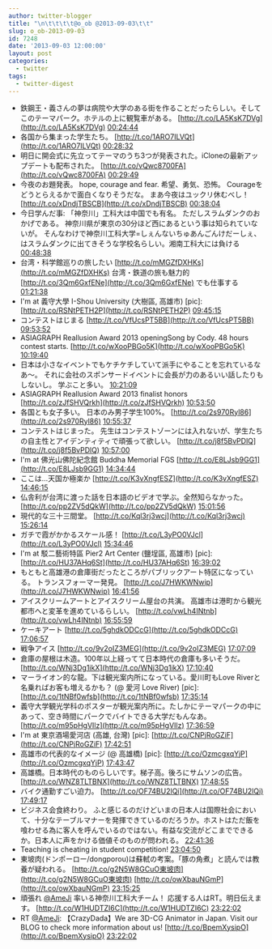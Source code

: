 ```yaml
---
author: twitter-blogger
title: "\n\t\t\t\t@o_ob @2013-09-03\t\t"
slug: o_ob-2013-09-03
id: 7248
date: '2013-09-03 12:00:00'
layout: post
categories:
  - twitter
tags:
  - twitter-digest
---
```


*   鉄鋼王・義さんの夢は病院や大学のある街を作ることだったらしい。そしてこのテーマパーク。ホテルの上に観覧車がある。 [http://t.co/LA5KsK7DVg](http://t.co/LA5KsK7DVg) [00:24:44](http://twitter.com/o_ob/statuses/374553484709736448)
*   各国から集まった学生たち。 [http://t.co/1ARO7ILVQt](http://t.co/1ARO7ILVQt) [00:28:32](http://twitter.com/o_ob/statuses/374554441283682306)
*   明日に開会式に先立ってテーマのうち3つが発表された。iCloneの最新アップデートも配布された。 [http://t.co/vQwc8700FA](http://t.co/vQwc8700FA) [00:29:49](http://twitter.com/o_ob/statuses/374554765662769152)
*   今夜のお題発表。 hope, courage and fear. 希望、勇気、恐怖。 Courageをどうとらえるかで面白くなりそうだな。 まあ今夜はユックリ休むべし！ [http://t.co/xDndjTBSCB](http://t.co/xDndjTBSCB) [00:38:04](http://twitter.com/o_ob/statuses/374556840765300737)
*   今日学んだ事: 「神奈川」工科大は中国でも有名。 ただしスラムダンクのおかげである。 神奈川県が東京の30分ほど西にあるという事は知られていないが。 そんなわけで神奈川工科大学=しぇんないちゅあんごんけだーしぇ、はスラムダンクに出てきそうな学校名らしい。湘南工科大には負ける [00:48:38](http://twitter.com/o_ob/statuses/374559501292011520)
*   台湾・科学館巡りの旅したい [http://t.co/mMGZfDXHKs](http://t.co/mMGZfDXHKs) 台湾・鉄道の旅も魅力的 [http://t.co/3Qm6GxfENe](http://t.co/3Qm6GxfENe) でも仕事する [01:21:38](http://twitter.com/o_ob/statuses/374567807066714112)
*   I'm at 義守大學 I-Shou University (大樹區, 高雄市) [pic]: [http://t.co/RSNtPETH2P](http://t.co/RSNtPETH2P) [09:45:15](http://twitter.com/o_ob/statuses/374694544669175808)
*   コンテストはじまる [http://t.co/VfUcsPT5BB](http://t.co/VfUcsPT5BB) [09:53:52](http://twitter.com/o_ob/statuses/374696714357075968)
*   ASIAGRAPH Reallusion Award 2013 openingSong by Cody. 48 hours contest starts. [http://t.co/wXooPBGo5K](http://t.co/wXooPBGo5K) [10:19:40](http://twitter.com/o_ob/statuses/374703206531469312)
*   日本は小さなイベントでもケチケチしていて派手にやることを忘れているなあ～。 それに会社のスポンサードイベントに会長が力のあるいい話したりもしないし。 学ぶこと多い。 [10:21:09](http://twitter.com/o_ob/statuses/374703577802870785)
*   ASIAGRAPH Reallusion Award 2013 finalist honors [http://t.co/zJfSHVQrkh](http://t.co/zJfSHVQrkh) [10:53:50](http://twitter.com/o_ob/statuses/374711802598158336)
*   各国とも女子多い。 日本のみ男子学生100%。 [http://t.co/2s970Ryl86](http://t.co/2s970Ryl86) [10:55:37](http://twitter.com/o_ob/statuses/374712252785385472)
*   コンテストはじまった。 先生はコンテストゾーンには入れないが、学生たちの自主性とアイデンティティで頑張って欲しい。 [http://t.co/j8f5BvPDlQ](http://t.co/j8f5BvPDlQ) [10:57:00](http://twitter.com/o_ob/statuses/374712599692075008)
*   I'm at 佛光山佛陀紀念館 Buddha Memorial FGS [http://t.co/E8LJsb9GG1](http://t.co/E8LJsb9GG1) [14:34:44](http://twitter.com/o_ob/statuses/374767394801319936)
*   ここは...天国か極楽か [http://t.co/K3vXngfESZ](http://t.co/K3vXngfESZ) [14:46:15](http://twitter.com/o_ob/statuses/374770295011151872)
*   仏舎利が台湾に渡った話を日本語のビデオで学ぶ。全然知らなかった。 [http://t.co/pp2ZV5dQkW](http://t.co/pp2ZV5dQkW) [15:01:56](http://twitter.com/o_ob/statuses/374774239280128000)
*   現代的な三十三間堂。 [http://t.co/Kql3rj3wcj](http://t.co/Kql3rj3wcj) [15:26:14](http://twitter.com/o_ob/statuses/374780354906697728)
*   ガチで霞がかかるスケール感！ [http://t.co/L3yPO0VJcl](http://t.co/L3yPO0VJcl) [15:34:46](http://twitter.com/o_ob/statuses/374782503795425280)
*   I'm at 駁二藝術特區 Pier­2 Art Center (鹽埕區, 高雄市) [pic]: [http://t.co/HU37AHq6St](http://t.co/HU37AHq6St) [16:39:02](http://twitter.com/o_ob/statuses/374798674381266944)
*   もともと高雄港の倉庫街だったところがパブリックアート特区になっている。 トランスフォーマー発見。 [http://t.co/J7HWKWNwip](http://t.co/J7HWKWNwip) [16:41:56](http://twitter.com/o_ob/statuses/374799407796871168)
*   アイスクリームアートとアイスクリーム屋台の共演。 高雄市は港町から観光都市へと変革を進めているらしい。 [http://t.co/vwLh4INtnb](http://t.co/vwLh4INtnb) [16:55:59](http://twitter.com/o_ob/statuses/374802940357132288)
*   ケーキアート [http://t.co/5ghdkODCcG](http://t.co/5ghdkODCcG) [17:06:57](http://twitter.com/o_ob/statuses/374805700553105408)
*   戦争アイス [http://t.co/9v2oIZ3MEG](http://t.co/9v2oIZ3MEG) [17:07:09](http://twitter.com/o_ob/statuses/374805754101776384)
*   倉庫の屋根は木造。100年以上経ってて日本時代の倉庫も多いそうだ。 [http://t.co/WNj3Dg1ikX](http://t.co/WNj3Dg1ikX) [17:10:40](http://twitter.com/o_ob/statuses/374806638168788992)
*   マーライオン的な龍。下は観光案内所になっている。愛川町もLove Riverと名乗ればお客も増えるかも？ (@ 愛河 Love River) [pic]: [http://t.co/1tNBf0wfsb](http://t.co/1tNBf0wfsb) [17:35:14](http://twitter.com/o_ob/statuses/374812819658915840)
*   義守大学観光学科のポスターが観光案内所に。たしかにテーマパークの中にあって、空き時間にパークでバイトできる大学だもんなあ。 [http://t.co/m95pHgVIlz](http://t.co/m95pHgVIlz) [17:36:59](http://twitter.com/o_ob/statuses/374813261629095938)
*   I'm at 東京酒場愛河店 (高雄, 台灣) [pic]: [http://t.co/CNPjRoGZiF](http://t.co/CNPjRoGZiF) [17:42:51](http://twitter.com/o_ob/statuses/374814735268864000)
*   高雄市の代表的なイメージ (@ 高雄橋) [pic]: [http://t.co/OzmcgxqYjP](http://t.co/OzmcgxqYjP) [17:43:47](http://twitter.com/o_ob/statuses/374814971664023552)
*   高雄橋。日本時代のものらしいです。梯子高。後ろにサムソンの広告。 [http://t.co/WNZ8TLTBNX](http://t.co/WNZ8TLTBNX) [17:48:55](http://twitter.com/o_ob/statuses/374816261399519232)
*   バイク通勤すごい迫力。 [http://t.co/OF74BU2lQi](http://t.co/OF74BU2lQi) [17:49:17](http://twitter.com/o_ob/statuses/374816355645538304)
*   ビジネス会食終わり。 ふと感じるのだけどいまの日本人は国際社会において、十分なテーブルマナーを発揮できているのだろうか。ホストはただ飯を喰わせる為に客人を呼んでいるのではない。有益な交流がどこまでできるか。日本人に声をかける価値そのものが問われる。 [22:41:36](http://twitter.com/o_ob/statuses/374889917223927809)
*   Teaching is cheating in student competition! [23:04:50](http://twitter.com/o_ob/statuses/374895765383962625)
*   東坡肉(ドンポーロー/dongporou)は蘇軾の考案。「豚の角煮」と読んでは教養が疑われる。 [http://t.co/g2N5W8GCuO東坡肉](http://t.co/g2N5W8GCuO東坡肉) [http://t.co/owXbauNGmP](http://t.co/owXbauNGmP) [23:15:25](http://twitter.com/o_ob/statuses/374898427798093825)
*   頑張れ [@AmeJi](http://twitter.com/AmeJi) 率いる神奈川工科大チーム！ 応援する人はRT。明日伝えます。 [http://t.co/W1HUDTZI6C](http://t.co/W1HUDTZI6C) [23:22:02](http://twitter.com/o_ob/statuses/374900092483821569)
*   RT [@AmeJi](http://twitter.com/AmeJi): 【CrazyDada】We are 3D-CG Animator in Japan. Visit our BLOG to check more information about us! [http://t.co/BpemXysipO](http://t.co/BpemXysipO) [23:22:02](http://twitter.com/o_ob/statuses/374900093402378240)